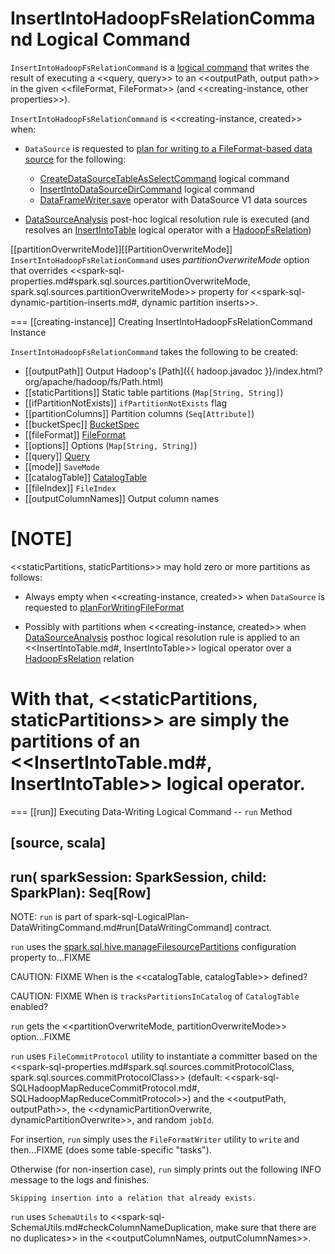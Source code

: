 # InsertIntoHadoopFsRelationCommand Logical Command

`InsertIntoHadoopFsRelationCommand` is a [logical command](DataWritingCommand.md) that writes the result of executing a <<query, query>> to an <<outputPath, output path>> in the given <<fileFormat, FileFormat>> (and <<creating-instance, other properties>>).

`InsertIntoHadoopFsRelationCommand` is <<creating-instance, created>> when:

* `DataSource` is requested to [plan for writing to a FileFormat-based data source](../DataSource.md#planForWritingFileFormat) for the following:
    * [CreateDataSourceTableAsSelectCommand](CreateDataSourceTableAsSelectCommand.md) logical command
    * [InsertIntoDataSourceDirCommand](InsertIntoDataSourceDirCommand.md) logical command
    * [DataFrameWriter.save](../spark-sql-DataFrameWriter.md#save) operator with DataSource V1 data sources

* [DataSourceAnalysis](../logical-analysis-rules/DataSourceAnalysis.md) post-hoc logical resolution rule is executed (and resolves an [InsertIntoTable](InsertIntoTable.md) logical operator with a [HadoopFsRelation](../HadoopFsRelation.md))

[[partitionOverwriteMode]][[PartitionOverwriteMode]]
`InsertIntoHadoopFsRelationCommand` uses *partitionOverwriteMode* option that overrides <<spark-sql-properties.md#spark.sql.sources.partitionOverwriteMode, spark.sql.sources.partitionOverwriteMode>> property for <<spark-sql-dynamic-partition-inserts.md#, dynamic partition inserts>>.

=== [[creating-instance]] Creating InsertIntoHadoopFsRelationCommand Instance

`InsertIntoHadoopFsRelationCommand` takes the following to be created:

* [[outputPath]] Output Hadoop's [Path]({{ hadoop.javadoc }}/index.html?org/apache/hadoop/fs/Path.html)
* [[staticPartitions]] Static table partitions (`Map[String, String]`)
* [[ifPartitionNotExists]] `ifPartitionNotExists` flag
* [[partitionColumns]] Partition columns (`Seq[Attribute]`)
* [[bucketSpec]] [BucketSpec](../spark-sql-BucketSpec.md)
* [[fileFormat]] [FileFormat](../spark-sql-FileFormat.md)
* [[options]] Options (`Map[String, String]`)
* [[query]] [Query](../logical-operators/LogicalPlan.md)
* [[mode]] `SaveMode`
* [[catalogTable]] [CatalogTable](../CatalogTable.md)
* [[fileIndex]] `FileIndex`
* [[outputColumnNames]] Output column names

[NOTE]
====
<<staticPartitions, staticPartitions>> may hold zero or more partitions as follows:

* Always empty when <<creating-instance, created>> when `DataSource` is requested to [planForWritingFileFormat](../DataSource.md#planForWritingFileFormat)

* Possibly with partitions when <<creating-instance, created>> when [DataSourceAnalysis](../logical-analysis-rules/DataSourceAnalysis.md) posthoc logical resolution rule is applied to an <<InsertIntoTable.md#, InsertIntoTable>> logical operator over a [HadoopFsRelation](../HadoopFsRelation.md) relation

With that, <<staticPartitions, staticPartitions>> are simply the partitions of an <<InsertIntoTable.md#, InsertIntoTable>> logical operator.
====

=== [[run]] Executing Data-Writing Logical Command -- `run` Method

[source, scala]
----
run(
  sparkSession: SparkSession,
  child: SparkPlan): Seq[Row]
----

NOTE: `run` is part of spark-sql-LogicalPlan-DataWritingCommand.md#run[DataWritingCommand] contract.

`run` uses the [spark.sql.hive.manageFilesourcePartitions](../SQLConf.md#manageFilesourcePartitions) configuration property to...FIXME

CAUTION: FIXME When is the <<catalogTable, catalogTable>> defined?

CAUTION: FIXME When is `tracksPartitionsInCatalog` of `CatalogTable` enabled?

`run` gets the <<partitionOverwriteMode, partitionOverwriteMode>> option...FIXME

`run` uses `FileCommitProtocol` utility to instantiate a committer based on the <<spark-sql-properties.md#spark.sql.sources.commitProtocolClass, spark.sql.sources.commitProtocolClass>> (default: <<spark-sql-SQLHadoopMapReduceCommitProtocol.md#, SQLHadoopMapReduceCommitProtocol>>) and the <<outputPath, outputPath>>, the <<dynamicPartitionOverwrite, dynamicPartitionOverwrite>>, and random `jobId`.

For insertion, `run` simply uses the `FileFormatWriter` utility to `write` and then...FIXME (does some table-specific "tasks").

Otherwise (for non-insertion case), `run` simply prints out the following INFO message to the logs and finishes.

```
Skipping insertion into a relation that already exists.
```

`run` uses `SchemaUtils` to <<spark-sql-SchemaUtils.md#checkColumnNameDuplication, make sure that there are no duplicates>> in the <<outputColumnNames, outputColumnNames>>.
